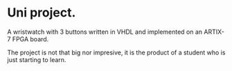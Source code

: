 # Uni project.
  A wristwatch with 3 buttons written in VHDL and implemented on an ARTIX-7 FPGA board.

The project is not that big nor impresive, it is the product of a student who is just starting to learn.
  

